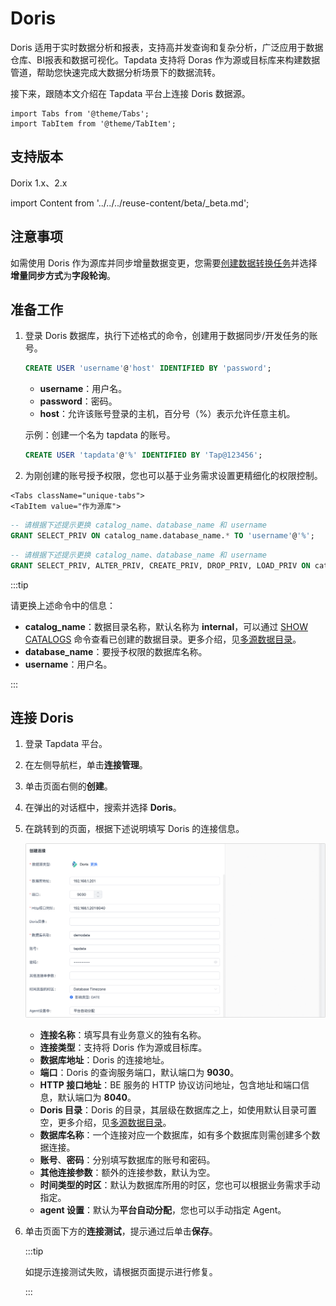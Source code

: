 # Doris

Doris 适用于实时数据分析和报表，支持高并发查询和复杂分析，广泛应用于数据仓库、BI报表和数据可视化。Tapdata 支持将 Doras 作为源或目标库来构建数据管道，帮助您快速完成大数据分析场景下的数据流转。

接下来，跟随本文介绍在 Tapdata 平台上连接 Doris 数据源。

```mdx-code-block
import Tabs from '@theme/Tabs';
import TabItem from '@theme/TabItem';
```

## 支持版本

Dorix 1.x、2.x

import Content from '../../../reuse-content/beta/_beta.md';

<Content />

## 注意事项

如需使用 Doris 作为源库并同步增量数据变更，您需要[创建数据转换任务](../../user-guide/data-pipeline/data-development/create-task.md)并选择**增量同步方式**为**字段轮询**。

## 准备工作

1. 登录 Doris 数据库，执行下述格式的命令，创建用于数据同步/开发任务的账号。

   ```sql
   CREATE USER 'username'@'host' IDENTIFIED BY 'password';
   ```

   - **username**：用户名。
   - **password**：密码。
   - **host**：允许该账号登录的主机，百分号（%）表示允许任意主机。

   示例：创建一个名为 tapdata 的账号。

   ```sql
   CREATE USER 'tapdata'@'%' IDENTIFIED BY 'Tap@123456';
   ```

2. 为刚创建的账号授予权限，您也可以基于业务需求设置更精细化的权限控制。

```mdx-code-block
<Tabs className="unique-tabs">
<TabItem value="作为源库">
```
```sql
-- 请根据下述提示更换 catalog_name、database_name 和 username
GRANT SELECT_PRIV ON catalog_name.database_name.* TO 'username'@'%';
```
</TabItem>

<TabItem value="作为目标库">

```sql
-- 请根据下述提示更换 catalog_name、database_name 和 username
GRANT SELECT_PRIV, ALTER_PRIV, CREATE_PRIV, DROP_PRIV, LOAD_PRIV ON catalog_name.database_name.* TO 'username'@'%';
```
</TabItem>
</Tabs>



:::tip

请更换上述命令中的信息：
* **catalog_name**：数据目录名称，默认名称为 **internal**，可以通过 [SHOW CATALOGS](https://doris.apache.org/zh-CN/docs/1.2/sql-manual/sql-reference/Show-Statements/SHOW-CATALOGS) 命令查看已创建的数据目录。更多介绍，见[多源数据目录](https://doris.apache.org/zh-CN/docs/1.2/lakehouse/multi-catalog/)。
* **database_name**：要授予权限的数据库名称。
* **username**：用户名。

:::







## 连接 Doris

1. 登录 Tapdata 平台。

2. 在左侧导航栏，单击**连接管理**。

3. 单击页面右侧的**创建**。

4. 在弹出的对话框中，搜索并选择 **Doris**。

5. 在跳转到的页面，根据下述说明填写 Doris 的连接信息。

   ![连接 Doris](../../images/connect_doris.png)

    - **连接名称**：填写具有业务意义的独有名称。
    - **连接类型**：支持将 Doris 作为源或目标库。
    - **数据库地址**：Doris 的连接地址。
    - **端口**：Doris 的查询服务端口，默认端口为 **9030**。
    - **HTTP 接口地址**：BE 服务的 HTTP 协议访问地址，包含地址和端口信息，默认端口为 **8040**。
    - **Doris 目录**：Doris 的目录，其层级在数据库之上，如使用默认目录可置空，更多介绍，见[多源数据目录](https://doris.apache.org/zh-CN/docs/1.2/lakehouse/multi-catalog/)。
    - **数据库名称**：一个连接对应一个数据库，如有多个数据库则需创建多个数据连接。
    - **账号**、**密码**：分别填写数据库的账号和密码。
    - **其他连接参数**：额外的连接参数，默认为空。
    - **时间类型的时区**：默认为数据库所用的时区，您也可以根据业务需求手动指定。 
    - **agent 设置**：默认为**平台自动分配**，您也可以手动指定 Agent。

6. 单击页面下方的**连接测试**，提示通过后单击**保存**。

   :::tip

   如提示连接测试失败，请根据页面提示进行修复。

   :::

